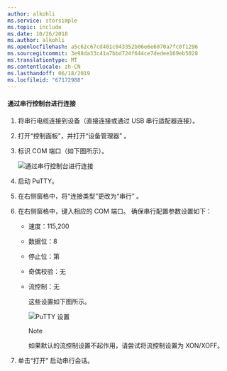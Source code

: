 ```yaml
---
author: alkohli
ms.service: storsimple
ms.topic: include
ms.date: 10/26/2018
ms.author: alkohli
ms.openlocfilehash: a5c62c67cd401c043352b06e6e6070a7fc0f1296
ms.sourcegitcommit: 3e98da33c41a7bbd724f644ce7dedee169eb5028
ms.translationtype: MT
ms.contentlocale: zh-CN
ms.lasthandoff: 06/18/2019
ms.locfileid: "67172988"
---
```

#### <a name="to-connect-through-the-serial-console"></a>通过串行控制台进行连接
1. 将串行电缆连接到设备（直接连接或通过 USB 串行适配器连接）。
2. 打开“控制面板”，并打开“设备管理器”   。
3. 标识 COM 端口（如下图所示）。
   
     ![通过串行控制台进行连接](./media/storsimple-use-putty/HCS_ConnectingDeviceS-include.png)
4. 启动 PuTTY。 
5. 在右侧窗格中，将“连接类型”更改为“串行”   。
6. 在右侧窗格中，键入相应的 COM 端口。 确保串行配置参数设置如下：
   
   * 速度：115,200
   * 数据位：8
   * 停止位：第
   * 奇偶校验：无
   * 流控制：无
     
     这些设置如下图所示。
     
     ![PuTTY 设置](./media/storsimple-use-putty/HCS_PuttyConfig-include.png) 
     
     > [!NOTE]
     > 如果默认的流控制设置不起作用，请尝试将流控制设置为 XON/XOFF。
     > 
     > 
7. 单击“打开”  启动串行会话。

